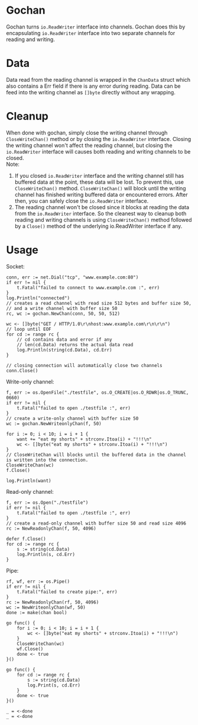 # Gochan
Gochan turns `io.ReadWriter` interface into channels. Gochan does this by
encapsulating `io.ReadWriter` interface into two separate channels
for reading and writing.  

# Data
Data read from the reading channel is  wrapped in the `ChanData` struct
which also contains a Err field if there is any error during reading.
Data can be feed into the writing channel as `[]byte` directly
without any wrapping.  

# Cleanup
When done with gochan, simply close the writing channel through `CloseWriteChan()`
method or by closing  the `io.ReadWriter` interface.
Closing the writing channel won't affect the reading channel,
but closing the `io.ReadWriter` interface will causes both reading and writing channels to be closed.  
Note:
1. If you closed `io.ReadWriter` interface and the writing channel
still has buffered data at the point, these data will be lost. To prevent this, use `CloseWriteChan()` method. `CloseWriteChan()` will block until the writing channel has finished writing buffered data or encountered errors. After then, you can safely close the `io.ReadWriter` interface.
2. The reading channel won't be closed since it blocks at reading the data from the `io.ReadWriter` interface. So the cleanest way to cleanup both reading and writing channels is using `CloseWriteChan()` method followed by a `Close()` method of the underlying io.ReadWriter interface if any.


# Usage
Socket:
```
conn, err := net.Dial("tcp", "www.example.com:80")
if err != nil {
	t.Fatal("failed to connect to www.example.com :", err)
}
log.Println("connected")
// creates a read channel with read size 512 bytes and buffer size 50,
// and a write channel with buffer size 50
rc, wc := gochan.NewChan(conn, 50, 50, 512)

wc <- []byte("GET / HTTP/1.0\r\nhost:www.example.com\r\n\r\n")
// loop until EOF
for cd := range rc {
    // cd contains data and error if any
    // len(cd.Data) returns the actual data read
	log.Println(string(cd.Data), cd.Err)
}

// closing connection will automatically close two channels
conn.Close()
```
Write-only channel:
```
f, err := os.OpenFile("./testfile", os.O_CREATE|os.O_RDWR|os.O_TRUNC, 0660)
if err != nil {
	t.Fatal("failed to open ./testfile :", err)
}
// create a write-only channel with buffer size 50
wc := gochan.NewWriteonlyChan(f, 50)

for i := 0; i < 10; i = i + 1 {
	want += "eat my shorts" + strconv.Itoa(i) + "!!!\n"
	wc <- []byte("eat my shorts" + strconv.Itoa(i) + "!!!\n")
}
// CloseWriteChan will blocks until the buffered data in the channel is written into the connection.
CloseWriteChan(wc)
f.Close()

log.Println(want)

```
Read-only channel:
```
f, err := os.Open("./testfile")
if err != nil {
	t.Fatal("failed to open ./testfile :", err)
}
// create a read-only channel with buffer size 50 and read size 4096
rc := NewReadonlyChan(f, 50, 4096)

defer f.Close()
for cd := range rc {
	s := string(cd.Data)
	log.Println(s, cd.Err)
}
```
Pipe:
```
rf, wf, err := os.Pipe()
if err != nil {
	t.Fatal("failed to create pipe:", err)
}
rc := NewReadonlyChan(rf, 50, 4096)
wc := NewWriteonlyChan(wf, 50)
done := make(chan bool)

go func() {
	for i := 0; i < 10; i = i + 1 {
		wc <- []byte("eat my shorts" + strconv.Itoa(i) + "!!!\n")
	}
	CloseWriteChan(wc)
	wf.Close()
	done <- true
}()

go func() {
	for cd := range rc {
		s := string(cd.Data)
		log.Print(s, cd.Err)
	}
	done <- true
}()

_ = <-done
_ = <-done
```